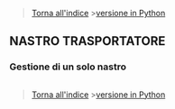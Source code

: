 
>[Torna all'indice](indexpulsanti.md) >[versione in Python](gruppipulsantipy.md)

##  **NASTRO TRASPORTATORE**

###  **Gestione di un solo nastro**
```C++

```

>[Torna all'indice](indexpulsanti.md) >[versione in Python](gruppipulsantipy.md)

